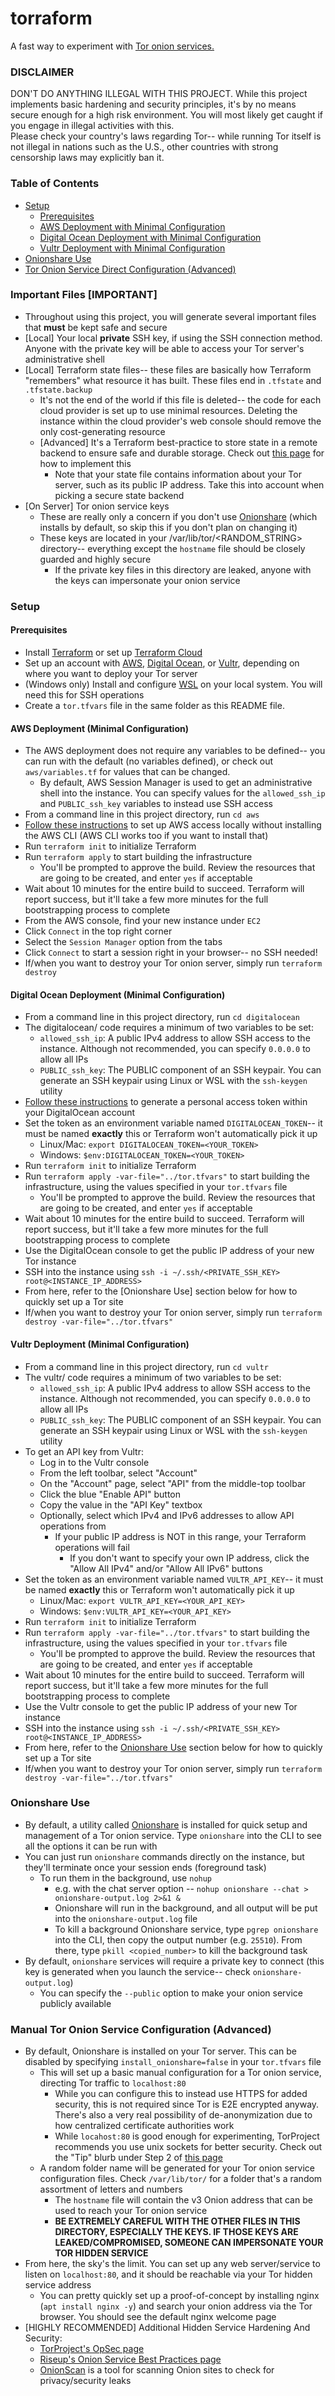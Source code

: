 # torraform
A fast way to experiment with [Tor onion services.](https://tb-manual.torproject.org/onion-services/)

### DISCLAIMER
DON'T DO ANYTHING ILLEGAL WITH THIS PROJECT. While this project implements basic hardening and security principles, 
it's by no means secure enough for a high risk environment. You will most likely get caught if you engage in illegal activities with this. <br>
Please check your country's laws regarding Tor-- while running Tor itself is not illegal in nations such as the U.S., other countries with strong censorship laws may explicitly ban it.

### Table of Contents
- [Setup](#setup)
  - [Prerequisites](#prerequisites)
  - [AWS Deployment with Minimal Configuration](#aws-deployment-minimal-configuration)
  - [Digital Ocean Deployment with Minimal Configuration](#digital-ocean-deployment-minimal-configuration)
  - [Vultr Deployment with Minimal Configuration](#vultr-deployment-minimal-configuration)
- [Onionshare Use](#onionshare-use)
- [Tor Onion Service Direct Configuration (Advanced)](#manual-tor-onion-service-configuration-advanced)

### Important Files [IMPORTANT]
- Throughout using this project, you will generate several important files that **must** be kept safe and secure
- [Local] Your local **private** SSH key, if using the SSH connection method. Anyone with the private key will be able to access your Tor server's administrative shell
- [Local] Terraform state files-- these files are basically how Terraform "remembers" what resource it has built. These files end in `.tfstate` and `.tfstate.backup`
  - It's not the end of the world if this file is deleted-- the code for each cloud provider is set up to use minimal resources. Deleting the instance within the cloud provider's web console should remove the only cost-generating resource
  - [Advanced] It's a Terraform best-practice to store state in a remote backend to ensure safe and durable storage. Check out [this page](https://developer.hashicorp.com/terraform/language/settings/backends/configuration#available-backends) for how to implement this
    - Note that your state file contains information about your Tor server, such as its public IP address. Take this into account when picking a secure state backend
- [On Server] Tor onion service keys
  - These are really only a concern if you don't use [Onionshare](#onionshare-use) (which installs by default, so skip this if you don't plan on changing it)
  - These keys are located in your /var/lib/tor/<RANDOM_STRING> directory-- everything except the `hostname` file should be closely guarded and highly secure
    - If the private key files in this directory are leaked, anyone with the keys can impersonate your onion service

### Setup
#### Prerequisites
- Install [Terraform](https://developer.hashicorp.com/terraform/downloads?product_intent=terraform) or set up [Terraform Cloud](https://cloud.hashicorp.com/products/terraform)
- Set up an account with [AWS](https://aws.amazon.com/), [Digital Ocean](https://www.digitalocean.com/), or [Vultr](https://www.vultr.com/), depending on where you want to deploy your Tor server
- (Windows only) Install and configure [WSL](https://learn.microsoft.com/en-us/windows/wsl/install#install-wsl-command) on your local system. You will need this for SSH operations
- Create a `tor.tfvars` file in the same folder as this README file.

#### AWS Deployment (Minimal Configuration)
- The AWS deployment does not require any variables to be defined-- you can run with the default (no variables defined), or check out `aws/variables.tf` for values that can be changed.
  - By default, AWS Session Manager is used to get an administrative shell into the instance. You can specify values for the `allowed_ssh_ip` and `PUBLIC_ssh_key` variables to instead use SSH access
- From a command line in this project directory, run `cd aws`
- [Follow these instructions](https://docs.aws.amazon.com/cli/latest/userguide/cli-configure-quickstart.html#cli-configure-quickstart-creds) to set up AWS access locally without installing the AWS CLI (AWS CLI works too if you want to install that)
- Run `terraform init` to initialize Terraform
- Run `terraform apply` to start building the infrastructure
  - You'll be prompted to approve the build. Review the resources that are going to be created, and enter `yes` if acceptable
- Wait about 10 minutes for the entire build to succeed. Terraform will report success, but it'll take a few more minutes for the full bootstrapping process to complete
- From the AWS console, find your new instance under `EC2`
- Click `Connect` in the top right corner
- Select the `Session Manager` option from the tabs
- Click `Connect` to start a session right in your browser-- no SSH needed!
- If/when you want to destroy your Tor onion server, simply run `terraform destroy`


#### Digital Ocean Deployment (Minimal Configuration)
- From a command line in this project directory, run `cd digitalocean`
- The digitalocean/ code requires a minimum of two variables to be set:
  - `allowed_ssh_ip`: A public IPv4 address to allow SSH access to the instance. Although not recommended, you can specify `0.0.0.0` to allow all IPs
  - `PUBLIC_ssh_key`: The PUBLIC component of an SSH keypair. You can generate an SSH keypair using Linux or WSL with the `ssh-keygen` utility
- [Follow these instructions](https://docs.digitalocean.com/reference/api/create-personal-access-token/) to generate a personal access token within your DigitalOcean account
- Set the token as an environment variable named `DIGITALOCEAN_TOKEN`-- it must be named **exactly** this or Terraform won't automatically pick it up
  - Linux/Mac: `export DIGITALOCEAN_TOKEN=<YOUR_TOKEN>`
  - Windows: `$env:DIGITALOCEAN_TOKEN=<YOUR_TOKEN>`
- Run `terraform init` to initialize Terraform
- Run `terraform apply -var-file="../tor.tfvars"` to start building the infrastructure, using the values specified in your `tor.tfvars` file
  - You'll be prompted to approve the build. Review the resources that are going to be created, and enter `yes` if acceptable
- Wait about 10 minutes for the entire build to succeed. Terraform will report success, but it'll take a few more minutes for the full bootstrapping process to complete
- Use the DigitalOcean console to get the public IP address of your new Tor instance
- SSH into the instance using `ssh -i ~/.ssh/<PRIVATE_SSH_KEY> root@<INSTANCE_IP_ADDRESS>`
- From here, refer to the [Onionshare Use] section below for how to quickly set up a Tor site
- If/when you want to destroy your Tor onion server, simply run `terraform destroy -var-file="../tor.tfvars"`


#### Vultr Deployment (Minimal Configuration)
- From a command line in this project directory, run `cd vultr`
- The vultr/ code requires a minimum of two variables to be set:
  - `allowed_ssh_ip`: A public IPv4 address to allow SSH access to the instance. Although not recommended, you can specify `0.0.0.0` to allow all IPs
  - `PUBLIC_ssh_key`: The PUBLIC component of an SSH keypair. You can generate an SSH keypair using Linux or WSL with the `ssh-keygen` utility
- To get an API key from Vultr:
  - Log in to the Vultr console
  - From the left toolbar, select "Account"
  - On the "Account" page, select "API" from the middle-top toolbar
  - Click the blue "Enable API" button
  - Copy the value in the "API Key" textbox
  - Optionally, select which IPv4 and IPv6 addresses to allow API operations from
    - If your public IP address is NOT in this range, your Terraform operations will fail
      - If you don't want to specify your own IP address, click the "Allow All IPv4" and/or "Allow All IPv6" buttons
- Set the token as an environment variable named `VULTR_API_KEY`-- it must be named **exactly** this or Terraform won't automatically pick it up
  - Linux/Mac: `export VULTR_API_KEY=<YOUR_API_KEY>`
  - Windows: `$env:VULTR_API_KEY=<YOUR_API_KEY>`
- Run `terraform init` to initialize Terraform
- Run `terraform apply -var-file="../tor.tfvars"` to start building the infrastructure, using the values specified in your `tor.tfvars` file
  - You'll be prompted to approve the build. Review the resources that are going to be created, and enter `yes` if acceptable
- Wait about 10 minutes for the entire build to succeed. Terraform will report success, but it'll take a few more minutes for the full bootstrapping process to complete
- Use the Vultr console to get the public IP address of your new Tor instance
- SSH into the instance using `ssh -i ~/.ssh/<PRIVATE_SSH_KEY> root@<INSTANCE_IP_ADDRESS>`
- From here, refer to the [Onionshare Use](#onionshare-use) section below for how to quickly set up a Tor site
- If/when you want to destroy your Tor onion server, simply run `terraform destroy -var-file="../tor.tfvars"`


### Onionshare Use
- By default, a utility called [Onionshare](https://docs.onionshare.org/2.6/en/advanced.html#command-line-interface) is installed for quick setup and management of a Tor onion service. Type `onionshare` into the CLI to see all the options it can be run with
- You can just run `onionshare` commands directly on the instance, but they'll terminate once your session ends (foreground task)
  - To run them in the background, use `nohup`
    - e.g. with the chat server option -- `nohup onionshare --chat > onionshare-output.log 2>&1 &`
    - Onionshare will run in the background, and all output will be put into the `onionshare-output.log` file
    - To kill a background Onionshare service, type `pgrep onionshare` into the CLI, then copy the output number (e.g. `25510`). From there, type `pkill <copied_number>` to kill the background task
- By default, `onionshare` services will require a private key to connect (this key is generated when you launch the service-- check `onionshare-output.log`)
  - You can specify the `--public` option to make your onion service publicly available

### Manual Tor Onion Service Configuration (Advanced)
- By default, Onionshare is installed on your Tor server. This can be disabled by specifying `install_onionshare=false` in your `tor.tfvars` file
  - This will set up a basic manual configuration for a Tor onion service, directing Tor traffic to `localhost:80`
    - While you can configure this to instead use HTTPS for added security, this is not required since Tor is E2E encrypted anyway. There's also a very real possibility of de-anonymization due to how centralized certificate authorities work
    - While `locahost:80` is good enough for experimenting, TorProject recommends you use unix sockets for better security. Check out the "Tip" blurb under Step 2 of [this page](https://community.torproject.org/onion-services/setup/)
  - A random folder name will be generated for your Tor onion service configuration files. Check `/var/lib/tor/` for a folder that's a random assortment of letters and numbers
    - The `hostname` file will contain the v3 Onion address that can be used to reach your Tor onion service
    - **BE EXTREMELY CAREFUL WITH THE OTHER FILES IN THIS DIRECTORY, ESPECIALLY THE KEYS. IF THOSE KEYS ARE LEAKED/COMPROMISED, SOMEONE CAN IMPERSONATE YOUR TOR HIDDEN SERVICE**
- From here, the sky's the limit. You can set up any web server/service to listen on `localhost:80`, and it should be reachable via your Tor hidden service address
  - You can pretty quickly set up a proof-of-concept by installing nginx (`apt install nginx -y`) and search your onion address via the Tor browser. You should see the default nginx welcome page
- [HIGHLY RECOMMENDED] Additional Hidden Service Hardening And Security:
  - [TorProject's OpSec page](https://community.torproject.org/onion-services/advanced/opsec/)
  - [Riseup's Onion Service Best Practices page](https://riseup.net/en/security/network-security/tor/onionservices-best-practices)
  - [OnionScan](https://onionscan.org/) is a tool for scanning Onion sites to check for privacy/security leaks